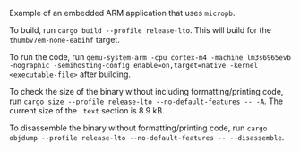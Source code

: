 Example of an embedded ARM application that uses `micropb`.

To build, run `cargo build --profile release-lto`. This will build for the `thumbv7em-none-eabihf` target.

To run the code, run `qemu-system-arm -cpu cortex-m4 -machine lm3s6965evb -nographic -semihosting-config enable=on,target=native -kernel <executable-file>` after building.

To check the size of the binary without including formatting/printing code, run `cargo size --profile release-lto --no-default-features -- -A`. The current size of the `.text` section is 8.9 kB.

To disassemble the binary without formatting/printing code, run `cargo objdump --profile release-lto --no-default-features -- --disassemble`.
